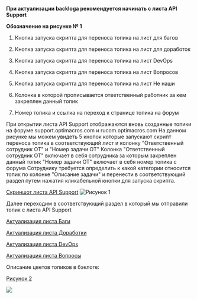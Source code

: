 **При актуализации backloga рекомендуется начинать с листа API Support**

**Обозначение на рисунке № 1**

1) Кнопка запуска скрипта для переноса топика на лист для багов
   
2) Кнопка запуска скрипта для переноса топика на лист для доработок
   
3) Кнопка запуска скрипта для переноса топика на лист DevOps
   
4) Кнопка запуска скрипта для переноса топика на лист Вопросов
   
5) Кнопка запуска скрипта для переноса топика на лист Не наши
    
6) Колонка в которой прописывается ответственный работник за кем закреплен данный топик
    
7) Номер топика и ссылка на переход к странице топика на форум
    

 При открытии листа API Support отображаются вновь созданные топики на форуме support.optimacros.com и rucom.optimacros.com
 На данном рисунке мы можем увидеть 5 кнопок которые запускают скрипт переноса топика в соответствующий лист и колонку "Ответственный сотрудник ОТ" и "Номер задачи ОТ"
 Колонка "Ответственный сотрудник ОТ" включает в себя сотрудника за которым закреплен данный топик 
 "Номер задачи ОТ" включает в себя номер топика с форума 
 Сотруднику требуется определить к какой категории относится топик по колонке "Описание задачи" и перенести в соответствующий раздел путем нажатия кликабельной кнопки для запуска скрипта. 


[Скриншот листа API Support](https://habrastorage.org/webt/ay/13/3q/ay133qss-himjfhdtpmeh406i0c.png)
![Рисунок 1](https://habrastorage.org/webt/ay/13/3q/ay133qss-himjfhdtpmeh406i0c.png)
				
										

Далее переходим в соответствующий раздел в который мы отправили топик с листа API Support 

	

[Актуализация листа Баги](https://bu-techsupport-optiteam.netlify.app/posts/%D0%B0%D0%BA%D1%82%D1%83%D0%B0%D0%BB%D0%B8%D0%B7%D0%B0%D1%86%D0%B8%D1%8F%20backlog%20bu%20techsupport%20%D0%BB%D0%B8%D1%81%D1%82%20%D0%B1%D0%B0%D0%B3%D0%B8/)

[Актуализация листа Доработки](https://bu-techsupport-optiteam.netlify.app/posts/%D0%B0%D0%BA%D1%82%D1%83%D0%B0%D0%BB%D0%B8%D0%B7%D0%B0%D1%86%D0%B8%D1%8F%20backlog%20bu%20techsupport%20%D0%BB%D0%B8%D1%81%D1%82%20%D0%B4%D0%BE%D1%80%D0%B0%D0%B1%D0%BE%D1%82%D0%BA%D0%B0/)

[Актуализация листа DevOps](https://bu-techsupport-optiteam.netlify.app/posts/%D0%B0%D0%BA%D1%82%D1%83%D0%B0%D0%BB%D0%B8%D0%B7%D0%B0%D1%86%D0%B8%D1%8F%20backlog%20bu%20techsupport%20%D0%BB%D0%B8%D1%81%D1%82%20devops/)

[Актуализация листа Вопросы](https://bu-techsupport-optiteam.netlify.app/posts/%D0%B0%D0%BA%D1%82%D1%83%D0%B0%D0%BB%D0%B8%D0%B7%D0%B0%D1%86%D0%B8%D1%8F%20backlog%20bu%20techsupport%20%D0%BB%D0%B8%D1%81%D1%82%20%D0%B2%D0%BE%D0%BF%D1%80%D0%BE%D1%81%D1%8B/)





Описание цветов топиков в бэклоге:

[Рисунок 2](https://habrastorage.org/webt/vk/im/4q/vkim4qto6zkfe6crbm7pdak_zbe.png)

![](https://habrastorage.org/webt/vk/im/4q/vkim4qto6zkfe6crbm7pdak_zbe.png)

